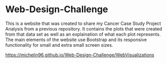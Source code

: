 # Web-Design-Challenge
This is a website that was created to share my Cancer Case Study Project Analysis from a previous repository. It contains the plots that were created from that data set as well as an explaination of what each plot represents. The main elements of the website use Bootstrap and its responsive functionality for small and extra small screen sizes. 

https://michelin96.github.io/Web-Design-Challenge/WebVisualizations

